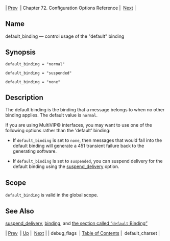 | [Prev](conf.ref.debug_flags)  | Chapter 72. Configuration Options Reference |  [Next](conf.ref.default_charset) |

<a name="conf.ref.default_binding"></a>
## Name

default_binding — control usage of the "default" binding

## Synopsis

`default_binding = "normal"`

`default_binding = "suspended"`

`default_binding = "none"`

<a name="idp24174192"></a>
## Description

The default binding is the binding that a message belongs to when no other binding applies. The default value is `normal`.

If you are using MultiVIP© interfaces, you may want to use one of the following options rather than the 'default' binding:

*   If `default_binding` is set to `none`, then messages that would fall into the default binding will generate a 451 transient failure back to the generating software.

*   If `default_binding` is set to `suspended`, you can suspend delivery for the default binding using the [suspend_delivery](conf.ref.suspend_delivery "suspend_delivery") option.

<a name="idp24181936"></a>
## Scope

`default_binding` is valid in the global scope.

<a name="idp24184192"></a>
## See Also

[suspend_delivery](conf.ref.suspend_delivery "suspend_delivery"), [binding](conf.ref.binding "binding"), and [the section called “`default` Binding”](conf.ref.binding#conf.ref.binding.default "default Binding")

| [Prev](conf.ref.debug_flags)  | [Up](config.options.ref) |  [Next](conf.ref.default_charset) |
| debug_flags  | [Table of Contents](index) |  default_charset |

